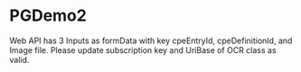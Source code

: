 # PGDemo2
Web API has 3 Inputs as formData with key cpeEntryId, cpeDefinitionId, and Image file.
Please update subscription key and UriBase of OCR class as valid.
